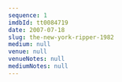 ```yaml
---
sequence: 1
imdbId: tt0084719
date: 2007-07-18
slug: the-new-york-ripper-1982
medium: null
venue: null
venueNotes: null
mediumNotes: null
---
```


